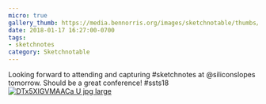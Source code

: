 ```yaml
---
micro: true
gallery_thumb: https://media.bennorris.org/images/sketchnotable/thumbs/silicon-slopes-2018-sketchnote-intro.jpg
date: 2018-01-17 16:27:00-0700
tags:
- sketchnotes
category: Sketchnotable
---
```


Looking forward to attending and capturing #sketchnotes at @siliconslopes tomorrow. Should be a great conference! #ssts18 [![DTx5XIGVMAACa U jpg large](https://media.bennorris.org/images/sketchnotable/silicon-slopes-2018/silicon-slopes-2018-sketchnote-intro.jpg)](https://media.bennorris.org/images/sketchnotable/silicon-slopes-2018/silicon-slopes-2018-sketchnote-intro.jpg)